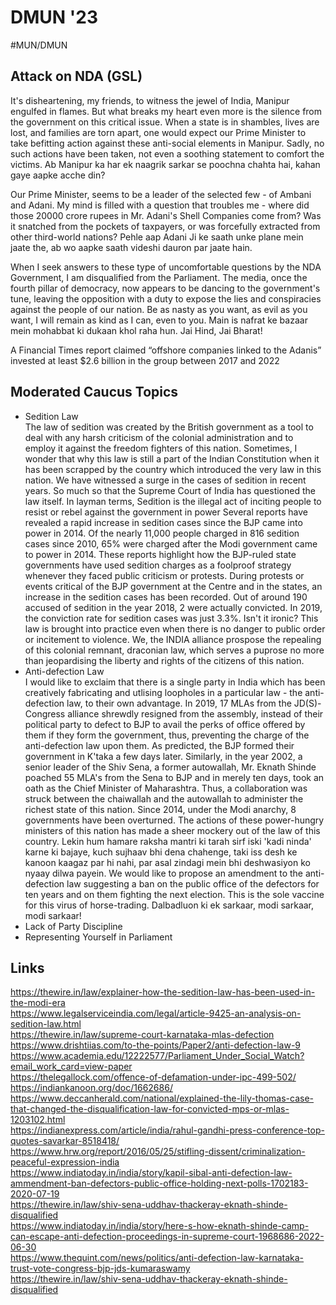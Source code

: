 # DMUN '23
#MUN/DMUN

## Attack on NDA (GSL)
It's disheartening, my friends, to witness the jewel of India, Manipur engulfed in flames. But what breaks my heart even more is the silence from the government on this critical issue. When a state is in shambles, lives are lost, and families are torn apart, one would expect our Prime Minister to take befitting action against these anti-social elements in Manipur. Sadly, no such actions have been taken, not even a soothing statement to comfort the victims. Ab Manipur ka har ek naagrik sarkar se poochna chahta hai, kahan gaye aapke acche din?

Our Prime Minister, seems to be a leader of the selected few - of Ambani and Adani. My mind is filled with a question that troubles me - where did those 20000 crore rupees in Mr. Adani's Shell Companies come from? Was it snatched from the pockets of taxpayers, or was forcefully extracted from other third-world nations? Pehle aap Adani Ji ke saath unke plane mein jaate the, ab wo aapke saath videshi dauron par jaate hain. 

When I seek answers to these type of uncomfortable questions by the NDA Government, I am disqualified from the Parliament. The media, once the fourth pillar of democracy, now appears to be dancing to the government's tune, leaving the opposition with a duty to expose the lies and conspiracies against the people of our nation. Be as nasty as you want, as evil as you want, I will remain as kind as I can, even to you. Main is nafrat ke bazaar mein mohabbat ki dukaan khol raha hun.  Jai Hind, Jai Bharat!

A Financial Times report claimed “offshore companies linked to the Adanis” invested at least $2.6 billion in the group between 2017 and 2022

## Moderated Caucus Topics
- Sedition Law  
The law of sedition was created by the British government as a tool to deal with any harsh criticism of the colonial administration and to employ it against the freedom fighters of this nation. Sometimes, I wonder that why this law is still a part of the Indian Constitution when it has been scrapped by the country which introduced the very law in this nation. We have witnessed a surge in the cases of sedition in recent years. So much so that the Supreme Court of India has questioned the law itself. In layman terms, Sedition is the illegal act of inciting people to resist or rebel against the government in power Several reports have revealed a rapid increase in sedition cases since the BJP came into power in 2014. Of the nearly 11,000 people charged in 816 sedition cases since 2010, 65% were charged after the Modi government came to power in 2014. These reports highlight how the BJP-ruled state governments have used sedition charges as a foolproof strategy whenever they faced public criticism or protests. During protests or events critical of the BJP government at the Centre and in the states, an increase in the sedition cases has been recorded. Out of around 190 accused of sedition in the year 2018, 2 were actually convicted. In 2019, the conviction rate for sedition cases was just 3.3%. Isn't it ironic? This law is brought into practice even when there is no danger to public order or incitement to violence. We, the INDIA alliance prospose the repealing of this colonial remnant, draconian law, which serves a puprose no more than jeopardising the liberty and rights of the citizens of this nation. 
- Anti-defection Law  
I would like to exclaim that there is a single party in India which has been creatively fabricating and utlising loopholes in a particular law - the anti-defection law, to their own advantage. In 2019, 17 MLAs from the JD(S)-Congress alliance shrewdly resigned from the assembly, instead of their political party to defect to BJP to avail the perks of office offered by them if they form the government, thus, preventing the charge of the anti-defection law upon them. As predicted, the BJP formed their government in K'taka a few days later. Similarly, in the year 2002, a senior leader of the Shiv Sena, a former autowallah, Mr. Eknath Shinde poached 55 MLA's from the Sena to BJP and in merely ten days, took an oath as the Chief Minister of Maharashtra. Thus, a collaboration was struck between the chaiwallah and the autowallah to administer the richest state of this nation. Since 2014, under the Modi anarchy, 8 governments have been overturned. The actions of these power-hungry ministers of this nation has made a sheer mockery out of the law of this country. Lekin hum hamare raksha mantri ki tarah sirf iski 'kadi ninda' karne ki bajaye, kuch sujhaav bhi dena chahenge, taki iss desh ke kanoon kaagaz par hi nahi, par asal zindagi mein bhi deshwasiyon ko nyaay dilwa payein. We would like to propose an amendment to the anti-defection law suggesting a ban on the public office of the defectors for ten years and on them fighting the next election. This is the sole vaccine for this virus of horse-trading.  Dalbadluon ki ek sarkaar, modi sarkaar, modi sarkaar!
- Lack of Party Discipline
- Representing Yourself in Parliament

## Links
https://thewire.in/law/explainer-how-the-sedition-law-has-been-used-in-the-modi-era  
https://www.legalserviceindia.com/legal/article-9425-an-analysis-on-sedition-law.html  
https://thewire.in/law/supreme-court-karnataka-mlas-defection  
https://www.drishtiias.com/to-the-points/Paper2/anti-defection-law-9  
https://www.academia.edu/12222577/Parliament_Under_Social_Watch?email_work_card=view-paper  
https://thelegallock.com/offence-of-defamation-under-ipc-499-502/  
https://indiankanoon.org/doc/1662686/  
https://www.deccanherald.com/national/explained-the-lily-thomas-case-that-changed-the-disqualification-law-for-convicted-mps-or-mlas-1203102.html  
https://indianexpress.com/article/india/rahul-gandhi-press-conference-top-quotes-savarkar-8518418/  
https://www.hrw.org/report/2016/05/25/stifling-dissent/criminalization-peaceful-expression-india  
https://www.indiatoday.in/india/story/kapil-sibal-anti-defection-law-ammendment-ban-defectors-public-office-holding-next-polls-1702183-2020-07-19  
https://thewire.in/law/shiv-sena-uddhav-thackeray-eknath-shinde-disqualified  
https://www.indiatoday.in/india/story/here-s-how-eknath-shinde-camp-can-escape-anti-defection-proceedings-in-supreme-court-1968686-2022-06-30  
https://www.thequint.com/news/politics/anti-defection-law-karnataka-trust-vote-congress-bjp-jds-kumaraswamy  
https://thewire.in/law/shiv-sena-uddhav-thackeray-eknath-shinde-disqualified